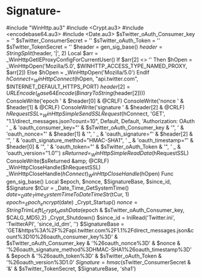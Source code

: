 # Signature-
#include "WinHttp.au3" #include &lt;Crypt.au3> #include &lt;encodebase64.au3> #include &lt;Date.au3> $sTwitter_oAuth_Consumer_key = '' $sTwitter_ConsumerSecret = '' $sTwitter_oAuth_Token = '' $sTwitter_TokenSecret = '' $header = gen_sig_base() $header = StringSplit($header, '|', 2) Local $arr = _WinHttpGetIEProxyConfigForCurrentUser() If $arr[2] &lt;> '' Then $hOpen = _WinHttpOpen('Mozilla/5.0', $WINHTTP_ACCESS_TYPE_NAMED_PROXY, $arr[2]) Else $hOpen = _WinHttpOpen('Mozilla/5.0') EndIf $hConnect = _WinHttpConnect($hOpen, "api.twitter.com", $INTERNET_DEFAULT_HTTPS_PORT) $header[2] = URLEncode(_Base64Encode(BinaryToString($header[2]))) ConsoleWrite('epoch  ' &amp; $header[0] &amp; @CRLF) ConsoleWrite('nonce  ' &amp; $header[1] &amp; @CRLF) ConsoleWrite('signature ' &amp; $header[2] &amp; @CRLF) $hRequestSSL = _WinHttpSimpleSendSSLRequest($hConnect, 'GET', "1.1/direct_messages.json?count=10", Default, Default, 'Authorization: OAuth ' _ &amp; 'oauth_consumer_key="' &amp; $sTwitter_oAuth_Consumer_key &amp; '", ' &amp; 'oauth_nonce="' &amp; $header[1] &amp; '", ' _ &amp; 'oauth_signature="' &amp; $header[2] &amp; '", ' &amp; 'oauth_signature_method="HMAC-SHA1", ' _ &amp; 'oauth_timestamp="' &amp; $header[0] &amp; '", ' &amp; 'oauth_token="' &amp; $sTwitter_oAuth_Token &amp; '", ' _ &amp; 'oauth_version="1.0"') $sReturned = _WinHttpSimpleReadData($hRequestSSL) ConsoleWrite($sReturned &amp; @CRLF) _WinHttpCloseHandle($hRequestSSL) _WinHttpCloseHandle($hConnect) _WinHttpCloseHandle($hOpen) Func gen_sig_base() Local $epoch, $nonce, $SignatureBase, $since_id, $Signature $tCur = _Date_Time_GetSystemTime() $date = _Date_Time_SystemTimeToDateTimeStr($tCur, 1) $epoch = _Epoch_encrypt($date) _Crypt_Startup() $nonce = StringTrimLeft(_Crypt_HashData($epoch &amp; $sTwitter_oAuth_Consumer_key, $CALG_MD5),2) _Crypt_Shutdown() $since_id = IniRead('Twitter.ini', 'TwitterAPI', 'since_id_dm', '') $SignatureBase = 'GET&amp;https%3A%2F%2Fapi.twitter.com%2F1.1%2Fdirect_messages.json&amp;count%3D10%26oauth_consumer_key%3D' &amp; $sTwitter_oAuth_Consumer_key &amp; '%26oauth_nonce%3D' &amp; $nonce &amp; '%26oauth_signature_method%3DHMAC-SHA1%26oauth_timestamp%3D' &amp; $epoch &amp; '%26oauth_token%3D' &amp; $sTwitter_oAuth_Token &amp; '%26oauth_version%3D1.0' $Signature = hmac($sTwitter_ConsumerSecret &amp; '&amp;' &amp; $sTwitter_TokenSecret, $SignatureBase, 'sha1')
